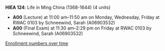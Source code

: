 **HIEA 124**: Life in Ming China (1368-1644) (4 units)

- **A00** (Lecture) at 11:00 am–11:50 am on Monday, Wednesday, Friday at RWAC 0103 by Schneewind, Sarah (A06903532)
- **A00** (Final Exam) at 11:30 am–2:29 pm on Friday at RWAC 0103 by Schneewind, Sarah (A06903532)

[Enrollment numbers over time](./HIEA124.tsv)
